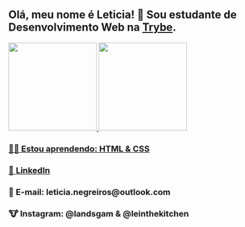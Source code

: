 <h2>Olá, meu nome é Leticia! 🐰 Sou estudante de Desenvolvimento Web na <a href="https://www.betrybe.com/">Trybe</a>.</h2>

<div>
  <a href="https://github.com/lichtle">
  <img height="175em"  src="https://github-readme-stats.vercel.app/api?username=lichtle&show_icons=true&theme=tokyonight&include_all_commits=true&count_private=true"/>
   <img  height ="175em" src="https://github-readme-stats.vercel.app/api/top-langs/?username=lichtle&&langs_count=7&theme=tokyonight"/>
  </div>
  
  <h3>🐻‍❄️ Estou aprendendo: HTML & CSS</h3>
  <h3>🐨 <a href="https://www.linkedin.com/in/leticianegreiros/">LinkedIn</a></h3>
  <h3>🦄 E-mail: leticia.negreiros@outlook.com</h3>
  <h3>🐮 Instagram: @landsgam & @leinthekitchen</h3>
    
  <!--
**lichtle/lichtle** is a ✨ _special_ ✨ repository because its `README.md` (this file) appears on your GitHub profile.

Here are some ideas to get you started:

- 🔭 I’m currently working on ...
- 🌱 I’m currently learning ...
- 👯 I’m looking to collaborate on ...
- 🤔 I’m looking for help with ...
- 💬 Ask me about ...
- 📫 How to reach me: ...
- 😄 Pronouns: ...
- ⚡ Fun fact: ...
-->
